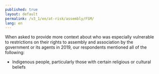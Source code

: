 ```yaml
---
published: true
layout: default
permalink: /v3_1/en/at-risk/assembly/FSM/
lang: en
---
```

When asked to provide more context about who was especially vulnerable to restrictions on their rights to assembly and association by the government or its agents in 2019, our respondents mentioned all of the following:  

- Indigenous people, particularly those with certain religious or cultural beliefs

